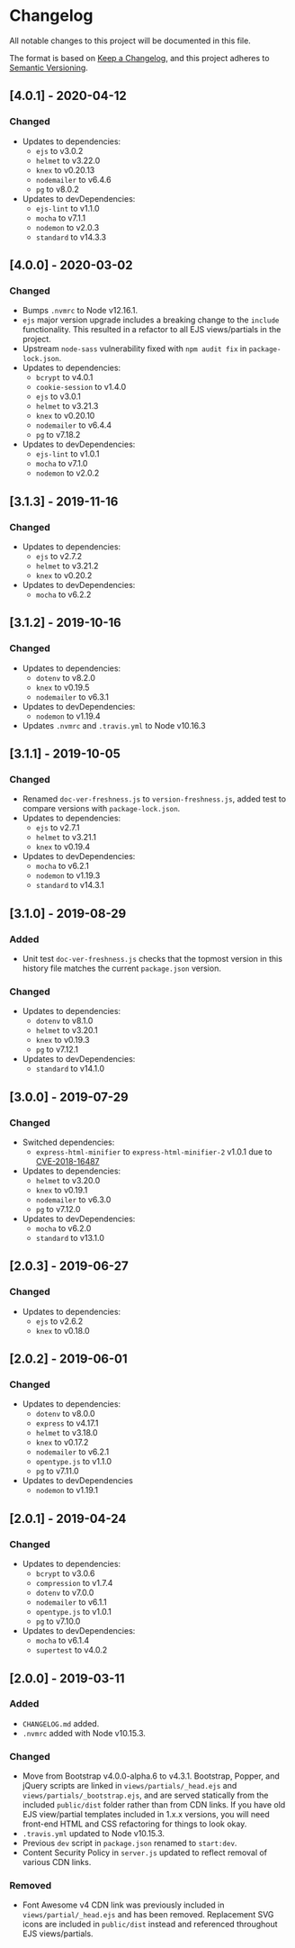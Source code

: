 # Changelog
All notable changes to this project will be documented in this file.

The format is based on [Keep a Changelog](https://keepachangelog.com/en/1.0.0/), and this project adheres to [Semantic Versioning](https://semver.org/spec/v2.0.0.html).

## [4.0.1] - 2020-04-12
### Changed
- Updates to dependencies:
  - `ejs` to v3.0.2
  - `helmet` to v3.22.0
  - `knex` to v0.20.13
  - `nodemailer` to v6.4.6
  - `pg` to v8.0.2
- Updates to devDependencies:
  - `ejs-lint` to v1.1.0
  - `mocha` to v7.1.1
  - `nodemon` to v2.0.3
  - `standard` to v14.3.3

## [4.0.0] - 2020-03-02
### Changed
- Bumps `.nvmrc` to Node v12.16.1.
- `ejs` major version upgrade includes a breaking change to the `include` functionality. This resulted in a refactor to all EJS views/partials in the project.
- Upstream `node-sass` vulnerability fixed with `npm audit fix` in `package-lock.json`.
- Updates to dependencies:
  - `bcrypt` to v4.0.1
  - `cookie-session` to v1.4.0
  - `ejs` to v3.0.1
  - `helmet` to v3.21.3
  - `knex` to v0.20.10
  - `nodemailer` to v6.4.4
  - `pg` to v7.18.2
- Updates to devDependencies:
  - `ejs-lint` to v1.0.1
  - `mocha` to v7.1.0
  - `nodemon` to v2.0.2

## [3.1.3] - 2019-11-16
### Changed
- Updates to dependencies:
  - `ejs` to v2.7.2
  - `helmet` to v3.21.2
  - `knex` to v0.20.2
- Updates to devDependencies:
  - `mocha` to v6.2.2

## [3.1.2] - 2019-10-16
### Changed
- Updates to dependencies:
  - `dotenv` to v8.2.0
  - `knex` to v0.19.5
  - `nodemailer` to v6.3.1
- Updates to devDependencies:
  - `nodemon` to v1.19.4
- Updates `.nvmrc` and `.travis.yml` to Node v10.16.3

## [3.1.1] - 2019-10-05
### Changed
- Renamed `doc-ver-freshness.js` to `version-freshness.js`, added test to compare versions with `package-lock.json`.
- Updates to dependencies:
  - `ejs` to v2.7.1
  - `helmet` to v3.21.1
  - `knex` to v0.19.4
- Updates to devDependencies:
  - `mocha` to v6.2.1
  - `nodemon` to v1.19.3
  - `standard` to v14.3.1

## [3.1.0] - 2019-08-29
### Added
- Unit test `doc-ver-freshness.js` checks that the topmost version in this history file matches the current `package.json` version.

### Changed
- Updates to dependencies:
  - `dotenv` to v8.1.0
  - `helmet` to v3.20.1
  - `knex` to v0.19.3
  - `pg` to v7.12.1
- Updates to devDependencies:
  - `standard` to v14.1.0

## [3.0.0] - 2019-07-29
### Changed
- Switched dependencies:
  - `express-html-minifier` to `express-html-minifier-2` v1.0.1 due to [CVE-2018-16487](https://cve.mitre.org/cgi-bin/cvename.cgi?name=CVE-2018-16487)
- Updates to dependencies:
  - `helmet` to v3.20.0
  - `knex` to v0.19.1
  - `nodemailer` to v6.3.0
  - `pg` to v7.12.0
- Updates to devDependencies:
  - `mocha` to v6.2.0
  - `standard` to v13.1.0

## [2.0.3] - 2019-06-27
### Changed
- Updates to dependencies:
  - `ejs` to v2.6.2
  - `knex` to v0.18.0

## [2.0.2] - 2019-06-01
### Changed
- Updates to dependencies:
  - `dotenv` to v8.0.0
  - `express` to v4.17.1
  - `helmet` to v3.18.0
  - `knex` to v0.17.2
  - `nodemailer` to v6.2.1
  - `opentype.js` to v1.1.0
  - `pg` to v7.11.0
- Updates to devDependencies
  - `nodemon` to v1.19.1

## [2.0.1] - 2019-04-24
### Changed
- Updates to dependencies:
  - `bcrypt` to v3.0.6
  - `compression` to v1.7.4
  - `dotenv` to v7.0.0
  - `nodemailer` to v6.1.1
  - `opentype.js` to v1.0.1
  - `pg` to v7.10.0
- Updates to devDependencies:
  - `mocha` to v6.1.4
  - `supertest` to v4.0.2

## [2.0.0] - 2019-03-11
### Added
- `CHANGELOG.md` added.
- `.nvmrc` added with Node v10.15.3.

### Changed
- Move from Bootstrap v4.0.0-alpha.6 to v4.3.1. Bootstrap, Popper, and jQuery scripts are linked in `views/partials/_head.ejs` and `views/partials/_bootstrap.ejs`, and are served statically from the included `public/dist` folder rather than from CDN links. If you have old EJS view/partial templates included in 1.x.x versions, you will need front-end HTML and CSS refactoring for things to look okay.
- `.travis.yml` updated to Node v10.15.3.
- Previous `dev` script in `package.json` renamed to `start:dev`.
- Content Security Policy in `server.js` updated to reflect removal of various CDN links.

### Removed
- Font Awesome v4 CDN link was previously included in `views/partial/_head.ejs` and has been removed. Replacement SVG icons are included in `public/dist` instead and referenced throughout EJS views/partials.
